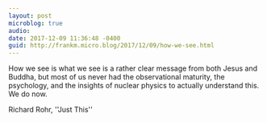 ```yaml
---
layout: post
microblog: true
audio: 
date: 2017-12-09 11:36:48 -0400
guid: http://frankm.micro.blog/2017/12/09/how-we-see.html
---
```

How we see is what we see is a rather clear message from both Jesus and Buddha, but most of us never had the observational maturity, the psychology, and the insights of nuclear physics to actually understand this. We do now.

Richard Rohr, ''Just This''
